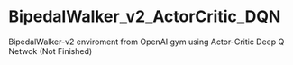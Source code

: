 # BipedalWalker_v2_ActorCritic_DQN
BipedalWalker-v2 enviroment from OpenAI gym using Actor-Critic Deep Q Netwok
(Not Finished)

